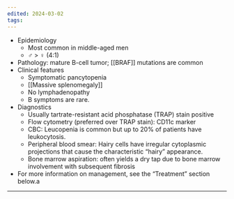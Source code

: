 ```yaml
---
edited: 2024-03-02
tags:
---
```

	
- Epidemiology
	- Most common in middle-aged men
	- ♂ > ♀ (4:1)
- Pathology: mature B-cell tumor; [[BRAF]] mutations are common
- Clinical features
	- Symptomatic pancytopenia
	- [[Massive splenomegaly]] 
	- No lymphadenopathy
	- B symptoms are rare.
- Diagnostics
	- Usually tartrate-resistant acid phosphatase (TRAP) stain positive
	- Flow cytometry (preferred over TRAP stain): CD11c marker
	- CBC: Leucopenia is common but up to 20% of patients have leukocytosis.
	- Peripheral blood smear: Hairy cells have irregular cytoplasmic projections that cause the characteristic “hairy” appearance. 
	- Bone marrow aspiration: often yields a dry tap due to bone marrow involvement with subsequent fibrosis
- For more information on management, see the “Treatment” section below.a

- ---
